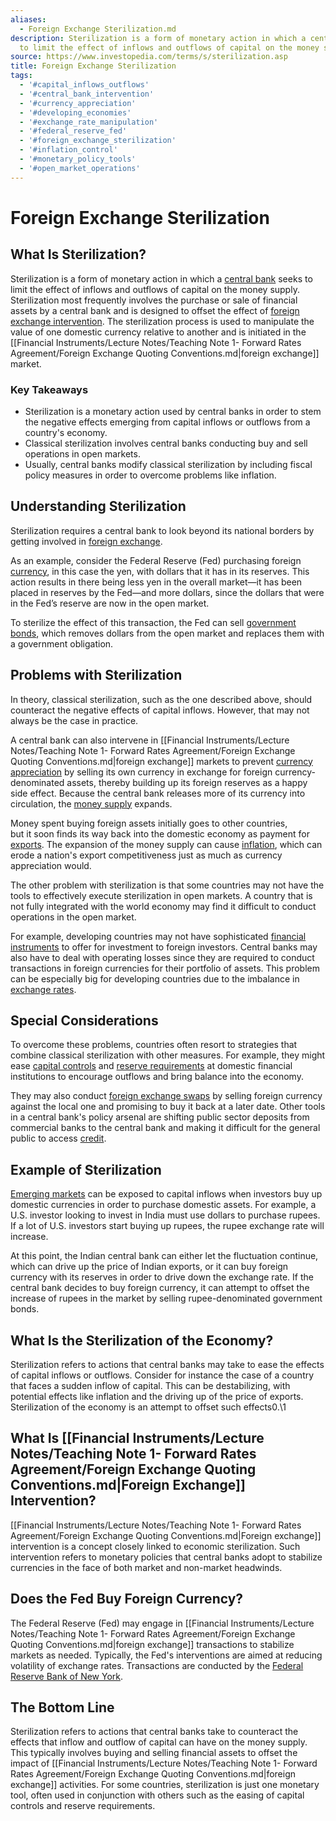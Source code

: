 ```yaml
---
aliases:
  - Foreign Exchange Sterilization.md
description: Sterilization is a form of monetary action in which a central bank seeks
  to limit the effect of inflows and outflows of capital on the money supply.
source: https://www.investopedia.com/terms/s/sterilization.asp
title: Foreign Exchange Sterilization
tags:
  - '#capital_inflows_outflows'
  - '#central_bank_intervention'
  - '#currency_appreciation'
  - '#developing_economies'
  - '#exchange_rate_manipulation'
  - '#federal_reserve_fed'
  - '#foreign_exchange_sterilization'
  - '#inflation_control'
  - '#monetary_policy_tools'
  - '#open_market_operations'
---
```

# Foreign Exchange Sterilization
## What Is Sterilization?

Sterilization is a form of monetary action in which a [central bank](https://www.investopedia.com/terms/c/centralbank.asp) seeks to limit the effect of inflows and outflows of capital on the money supply. Sterilization most frequently involves the purchase or sale of financial assets by a central bank and is designed to offset the effect of [foreign exchange intervention](https://www.investopedia.com/terms/f/foreign-exchange-intervention.asp). The sterilization process is used to manipulate the value of one domestic currency relative to another and is initiated in the [[Financial Instruments/Lecture Notes/Teaching Note 1- Forward Rates Agreement/Foreign Exchange Quoting Conventions.md|foreign exchange]] market.

### Key Takeaways

- Sterilization is a monetary action used by central banks in order to stem the negative effects emerging from capital inflows or outflows from a country's economy.
- Classical sterilization involves central banks conducting buy and sell operations in open markets.
- Usually,  central banks modify classical sterilization by including fiscal policy measures in order to overcome problems like inflation.

## Understanding Sterilization

Sterilization requires a central bank to look beyond its national borders by getting involved in [foreign exchange](https://www.investopedia.com/terms/forex/f/foreign-exchange-markets.asp).

As an example,  consider the Federal Reserve (Fed) purchasing foreign [currency](https://www.investopedia.com/terms/c/currency.asp),  in this case the yen,  with dollars that it has in its reserves. This action results in there being less yen in the overall market—it has been placed in reserves by the Fed—and more dollars,  since the dollars that were in the Fed’s reserve are now in the open market.

To sterilize the effect of this transaction,  the Fed can sell [government bonds](https://www.investopedia.com/terms/g/government-bond.asp),  which removes dollars from the open market and replaces them with a government obligation.

## Problems with Sterilization

In theory,  classical sterilization,  such as the one described above,  should counteract the negative effects of capital inflows. However,  that may not always be the case in practice.

A central bank can also intervene in [[Financial Instruments/Lecture Notes/Teaching Note 1- Forward Rates Agreement/Foreign Exchange Quoting Conventions.md|foreign exchange]] markets to prevent [currency appreciation](https://www.investopedia.com/terms/c/currency-appreciation.asp) by selling its own currency in exchange for foreign currency-denominated assets,  thereby building up its foreign reserves as a happy side effect. Because the central bank releases more of its currency into circulation,  the [money supply](https://www.investopedia.com/terms/m/moneysupply.asp) expands.

Money spent buying foreign assets initially goes to other countries,  but it soon finds its way back into the domestic economy as payment for [exports](https://www.investopedia.com/terms/e/export.asp). The expansion of the money supply can cause [inflation](https://www.investopedia.com/terms/i/inflation.asp),  which can erode a nation's export competitiveness just as much as currency appreciation would.

The other problem with sterilization is that some countries may not have the tools to effectively execute sterilization in open markets. A country that is not fully integrated with the world economy may find it difficult to conduct operations in the open market.

For example,  developing countries may not have sophisticated [financial instruments](https://www.investopedia.com/terms/f/financialinstrument.asp) to offer for investment to foreign investors. Central banks may also have to deal with operating losses since they are required to conduct transactions in foreign currencies for their portfolio of assets. This problem can be especially big for developing countries due to the imbalance in [exchange rates](https://www.investopedia.com/terms/e/exchangerate.asp).

## Special Considerations

To overcome these problems,  countries often resort to strategies that combine classical sterilization with other measures. For example,  they might ease [capital controls](https://www.investopedia.com/terms/c/capital_conrol.asp) and [reserve requirements](https://www.investopedia.com/terms/r/requiredreserves.asp) at domestic financial institutions to encourage outflows and bring balance into the economy.

They may also conduct [foreign exchange swaps](https://www.investopedia.com/terms/f/foreign-currency-swaps.asp) by selling foreign currency against the local one and promising to buy it back at a later date. Other tools in a central bank's policy arsenal are shifting public sector deposits from commercial banks to the central bank and making it difficult for the general public to access [credit](https://www.investopedia.com/terms/c/credit.asp).

## Example of Sterilization

[Emerging markets](https://www.investopedia.com/terms/e/emergingmarketeconomy.asp) can be exposed to capital inflows when investors buy up domestic currencies in order to purchase domestic assets. For example,  a U.S. investor looking to invest in India must use dollars to purchase rupees. If a lot of U.S. investors start buying up rupees,  the rupee exchange rate will increase.

At this point,  the Indian central bank can either let the fluctuation continue,  which can drive up the price of Indian exports,  or it can buy foreign currency with its reserves in order to drive down the exchange rate. If the central bank decides to buy foreign currency,  it can attempt to offset the increase of rupees in the market by selling rupee-denominated government bonds.

## What Is the Sterilization of the Economy?

Sterilization refers to actions that central banks may take to ease the effects of capital inflows or outflows. Consider for instance the case of a country that faces a sudden inflow of capital. This can be destabilizing,  with potential effects like inflation and the driving up of the price of exports. Sterilization of the economy is an attempt to offset such effects0.\1

## What Is [[Financial Instruments/Lecture Notes/Teaching Note 1- Forward Rates Agreement/Foreign Exchange Quoting Conventions.md|Foreign Exchange]] Intervention?

[[Financial Instruments/Lecture Notes/Teaching Note 1- Forward Rates Agreement/Foreign Exchange Quoting Conventions.md|Foreign exchange]] intervention is a concept closely linked to economic sterilization. Such intervention refers to monetary policies that central banks adopt to stabilize currencies in the face of both market and non-market headwinds.

## Does the Fed Buy Foreign Currency?

The Federal Reserve (Fed) may engage in [[Financial Instruments/Lecture Notes/Teaching Note 1- Forward Rates Agreement/Foreign Exchange Quoting Conventions.md|foreign exchange]] transactions to stabilize markets as needed. Typically,  the Fed's interventions are aimed at reducing volatility of exchange rates. Transactions are conducted by the [Federal Reserve Bank of New York](https://www.investopedia.com/terms/f/federal-reserve-bank-of-new-york.asp).

## The Bottom Line

Sterilization refers to actions that central banks take to counteract the effects that inflow and outflow of capital can have on the money supply. This typically involves buying and selling financial assets to offset the impact of [[Financial Instruments/Lecture Notes/Teaching Note 1- Forward Rates Agreement/Foreign Exchange Quoting Conventions.md|foreign exchange]] activities. For some countries,  sterilization is just one monetary tool,  often used in conjunction with others such as the easing of capital controls and reserve requirements.